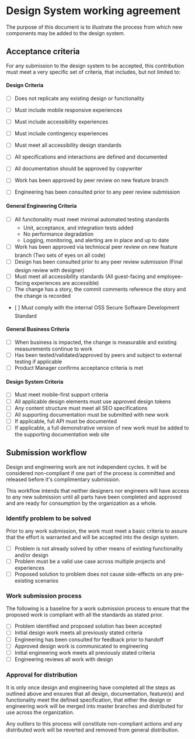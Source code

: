 # Design System working agreement

The purpose of this document is to illustrate the process from which new components may be added to the design system.

## Acceptance criteria

For any submission to the design system to be accepted, this contribution must meet a very specific set of criteria, that includes, but not limited to:


#### Design Criteria

- [ ] Does not replicate any existing design or functionality
- [ ] Must include mobile responsive experiences
- [ ] Must include accessibility experiences
- [ ] Must include contingency experiences
- [ ] Must meet all accessibility design standards
- [ ] All specifications and interactions are defined and documented
- [ ] All documentation should be approved by copywriter
- [ ] Work has been approved by peer review on new feature branch
- [ ] Engineering has been consulted prior to any peer review submission


#### General Engineering Criteria

- [ ] All functionality must meet minimal automated testing standards
    - Unit, acceptance, and integration tests added
    - No performance degradation
    - Logging, monitoring, and alerting are in place and up to date
- [ ] Work has been approved via techniocal peer review on new feature branch (Two sets of eyes on all code)
- [ ] Design has been consulted prior to any peer review submission (Final design review with designer)
- [ ] Must meet all accessibility standards (All guest-facing and employee-facing experiences are accessible)
- [ ] The change has a story, the commit comments reference the story and the change is recorded
- [ ] Must comply with the internal OSS Secure Software Development Standard

#### General Business Criteria

- [ ] When business is impacted, the change is measurable and existing measurements continue to work
- [ ] Has been tested/validated/approved by peers and subject to external testing if applicable
- [ ] Product Manager confirms acceptance criteria is met

#### Design System Criteria

- [ ] Must meet mobile-first support criteria
- [ ] All applicable design elements must use approved design tokens
- [ ] Any content structure must meet all SEO specifications
- [ ] All supporting documentation must be submitted with new work
- [ ] If applicable, full API must be documented
- [ ] If applicable, a full demonstrative version of new work must be added to the supporting documentation web site

## Submission workflow

Design and engineering work are not independent cycles. It will be considered non-compliant if one part of the process is committed and released before it's complimentary submission.

This workflow intends that neither designers nor engineers will have access to any new submission until all parts have been completed and approved and are ready for consumption by the organization as a whole.

### Identify problem to be solved

Prior to any work submission, the work must meet a basic criteria to assure that the effort is warranted and will be accepted into the design system.

- [ ] Problem is not already solved by other means of existing functionality and/or design
- [ ] Problem must be a valid use case across multiple projects and experiences
- [ ] Proposed solution to problem does not cause side-effects on any pre-existing scenarios

### Work submission process

The following is a baseline for a work submission process to ensure that the proposed work is compliant with all the standards as stated prior.

- [ ] Problem identified and proposed solution has been accepted
- [ ] Initial design work meets all previously stated criteria
- [ ] Engineering has been consulted for feedback prior to handoff
- [ ] Approved design work is communicated to engineering
- [ ] Initial engineering work meets all previously stated criteria
- [ ] Engineering reviews all work with design

### Approval for distribution

It is only once design and engineering have completed all the steps as outlined above and ensures that all design, documentation, feature(s) and functionality meet the defined specification, that either the design or engineering work will be merged into master branches and distributed for use across the organization.

Any outliers to this process will constitute non-compliant actions and any distributed work will be reverted and removed from general distribution.
